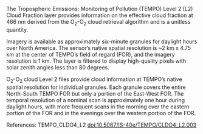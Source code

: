The Tropospheric Emissions: Monitoring of Pollution (TEMPO) Level 2 (L2) Cloud Fraction layer provides information on the effective cloud fraction at 466 nm derived from the O<sub>2</sub>-O<sub>2</sub> cloud retrieval algorithm and is a unitless quantity.

Imagery is available as approximately six-minute granules for daylight hours over North America. The sensor’s native spatial resolution is ~2 km x 4.75 km at the center of TEMPO’s field of regard (FOR), and the imagery resolution is 1 km. The layer is filtered to display high-quality pixels with solar zenith angles less than 80 degrees.

O<sub>2</sub>-O<sub>2</sub> cloud Level 2 files provide cloud information at TEMPO’s native spatial resolution for individual granules. Each granule covers the entire North-South TEMPO FOR but only a portion of the East-West FOR. The temporal resolution of a nominal scan is approximately one hour during daylight hours, with more frequent scans in the morning over the eastern portion of the FOR and in the evenings over the western portion of the FOR.

References: TEMPO_CLDO4_L2 [doi:10.5067/IS-40e/TEMPO/CLDO4_L2.003](https://doi.org/10.5067/IS-40e/TEMPO/CLDO4_L2.003)
